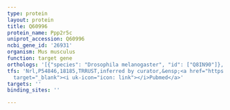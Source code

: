 ```yaml
---
type: protein
layout: protein
title: Q60996
protein_name: Ppp2r5c
uniprot_accession: Q60996
ncbi_gene_id: '26931'
organism: Mus musculus
function: target gene
orthologs: '[{"species": "Drosophila melanogaster", "id": ["Q8IN90"]}, {"species": "Caenorhabditis elegans", "id": ["A9UJN4"]}, {"species": "Homo sapiens", "id": ["<a href=\"/protein/q13362\">Q13362</a>"]}, {"species": "Rattus norvegicus", "id": ["A0A0G2JZD1"]}]'
tfs: 'Nrl,P54846,18185,TRRUST,inferred by curator,&ensp;<a href="https://www.ncbi.nlm.nih.gov/pubmed/?term=21078119%5Buid%5D+OR+29087512%5Buid%5D"
  target="_blank"><i uk-icon="icon: link"></i>Pubmed</a>'
targets: ''
binding_sites: ''

---
```

